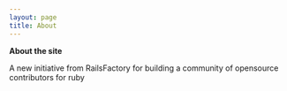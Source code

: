 ```yaml
---
layout: page
title: About
---
```

**About the site**

A new initiative from RailsFactory for building a community of opensource contributors for ruby


